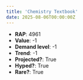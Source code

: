 ```yaml
---
title: 'Chemistry Textbook'
date: 2025-08-06T00:00:00Z
---
```

- **RAP**: 4961
- **Value**: -1
- **Demand level**: -1
- **Trend**: -1
- **Projected?**: True
- **Hyped?**: True
- **Rare?**: True
